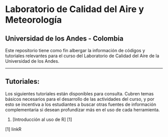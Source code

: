 # Laboratorio de Calidad del Aire y Meteorología
## Universidad de los Andes  - Colombia

Este repositorio tiene como fin albergar la información de códigos y tutoriales relevantes para el curso del Laboratorio de Calidad del Aire de la Universidad de los Andes.

---

## Tutoriales:
Los siguientes tutoriales están disponibles para consulta. Cubren temas básicos necesarios para el desarrollo de las actividades del curso, y por esto se incentiva a los estudiantes a buscar otras fuentes de información complementaria si desean profundizar más en el uso de cada herramienta.

1. [Introducción al uso de R] [1]




[1] linkR